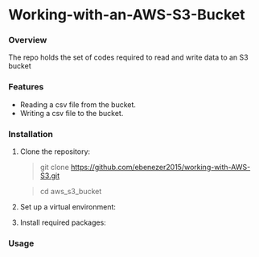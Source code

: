 # Working-with-an-AWS-S3-Bucket

### Overview
The repo holds the set of codes required to read and write data to an S3 bucket 

### Features
* Reading a csv file from the bucket.
* Writing a csv file to the bucket.

### Installation
1. Clone the repository:
   
   > git clone https://github.com/ebenezer2015/working-with-AWS-S3.git
   
   > cd aws_s3_bucket
   
  
2. Set up a virtual environment:
3. Install required packages:


### Usage
